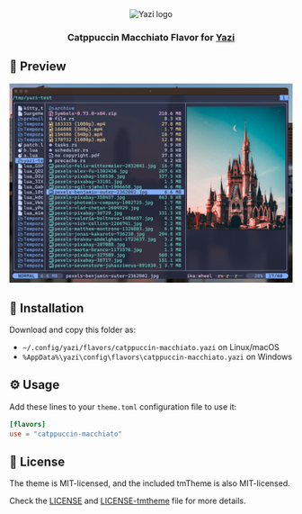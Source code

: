 <div align="center">
  <img src="https://github.com/sxyazi/yazi/blob/main/assets/logo.png?raw=true" alt="Yazi logo" width="20%">
</div>

<h3 align="center">
	Catppuccin Macchiato Flavor for <a href="https://github.com/sxyazi/yazi">Yazi</a>
</h3>

## 👀 Preview

<img src="screenshot.png" width="600" />

## 🎨 Installation

Download and copy this folder as:

- `~/.config/yazi/flavors/catppuccin-macchiato.yazi` on Linux/macOS
- `%AppData%\yazi\config\flavors\catppuccin-macchiato.yazi` on Windows

## ⚙️ Usage

Add these lines to your `theme.toml` configuration file to use it:

```toml
[flavors]
use = "catppuccin-macchiato"
```

## 📜 License

The theme is MIT-licensed, and the included tmTheme is also MIT-licensed.

Check the [LICENSE](LICENSE) and [LICENSE-tmtheme](LICENSE-tmtheme) file for more details.
